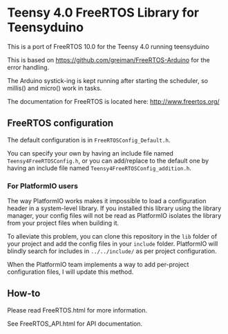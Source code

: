 # Teensy 4.0 FreeRTOS Library for Teensyduino

This is a port of FreeRTOS 10.0 for the Teensy 4.0 running teensyduino

This is based on https://github.com/greiman/FreeRTOS-Arduino for the error handling.

The Arduino systick-ing is kept running after starting the scheduler, so millis() and micro() work in tasks.

The documentation for FreeRTOS is located here:
http://www.freertos.org/

## FreeRTOS configuration

The default configuration is in `FreeRTOSConfig_Default.h`.

You can specify your own by having an include file named `Teensy4FreeRTOSConfig.h`,
or you can add/replace to the default one by having an include file named `Teensy4FreeRTOSConfig_addition.h`.

### For PlatformIO users

The way PlatformIO works makes it impossible to load a configuration header in a system-level library.
If you installed this library using the library manager, your config files will not be read as PlatformIO isolates the library from your project files when building it.

To alleviate this problem, you can clone this repository in the `lib` folder of your project and add the config files in your `include` folder.
PlatformIO will blindly search for includes in `../../include/` as per project configuration.

When the PlatformIO team implements a way to add per-project configuration files, I will update this method.

## How-to

Please read FreeRTOS.html for more information.

See FreeRTOS_API.html for API documentation.
